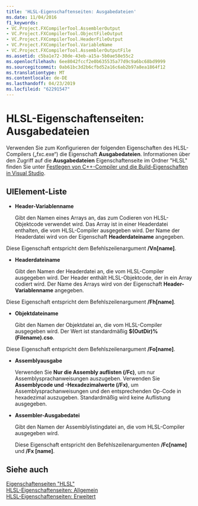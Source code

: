 ```yaml
---
title: 'HLSL-Eigenschaftenseiten: Ausgabedateien'
ms.date: 11/04/2016
f1_keywords:
- VC.Project.FXCompilerTool.AssemblerOutput
- VC.Project.FXCompilerTool.ObjectFileOutput
- VC.Project.FXCompilerTool.HeaderFileOutput
- VC.Project.FXCompilerTool.VariableName
- VC.Project.FXCompilerTool.AssemblerOutputFile
ms.assetid: c5ba1e72-30de-43eb-a15a-5b0ae58e55c2
ms.openlocfilehash: 6ee8042fccf2e0b635535a77d9c9a6bc68bd9999
ms.sourcegitcommit: 0ab61bc3d2b6cfbd52a16c6ab2b97a8ea1864f12
ms.translationtype: MT
ms.contentlocale: de-DE
ms.lasthandoff: 04/23/2019
ms.locfileid: "62291547"
---
```

# <a name="hlsl-property-pages-output-files"></a>HLSL-Eigenschaftenseiten: Ausgabedateien

Verwenden Sie zum Konfigurieren der folgenden Eigenschaften des HLSL-Compilers („fxc.exe“) die Eigenschaft **Ausgabedateien**. Informationen über den Zugriff auf die **Ausgabedateien** Eigenschaftenseite im Ordner "HLSL" finden Sie unter [Festlegen von C++-Compiler und die Build-Eigenschaften in Visual Studio](../working-with-project-properties.md).

## <a name="uielement-list"></a>UIElement-Liste

- **Header-Variablenname**

   Gibt den Namen eines Arrays an, das zum Codieren von HLSL-Objektcode verwendet wird. Das Array ist in einer Headerdatei enthalten, die vom HLSL-Compiler ausgegeben wird. Der Name der Headerdatei wird von der Eigenschaft **Headerdateiname** angegeben.

Diese Eigenschaft entspricht dem Befehlszeilenargument **/Vn[name]**.

- **Headerdateiname**

   Gibt den Namen der Headerdatei an, die vom HLSL-Compiler ausgegeben wird. Der Header enthält HLSL-Objektcode, der in ein Array codiert wird. Der Name des Arrays wird von der Eigenschaft **Header-Variablenname** angegeben.

Diese Eigenschaft entspricht dem Befehlszeilenargument **/Fh[name]**.

- **Objektdateiname**

   Gibt den Namen der Objektdatei an, die vom HLSL-Compiler ausgegeben wird. Der Wert ist standardmäßig **$(OutDir)%(Filename).cso**.

Diese Eigenschaft entspricht dem Befehlszeilenargument **/Fo[name]**.

- **Assemblyausgabe**

   Verwenden Sie **Nur die Assembly auflisten (/Fc)**, um nur Assemblysprachanweisungen auszugeben. Verwenden Sie **Assemblycode und -Hexadezimalwerte (/Fx)**, um Assemblysprachanweisungen und den entsprechenden Op-Code in hexadezimal auszugeben. Standardmäßig wird keine Auflistung ausgegeben.

- **Assembler-Ausgabedatei**

   Gibt den Namen der Assemblylistingdatei an, die vom HLSL-Compiler ausgegeben wird.

   Diese Eigenschaft entspricht den Befehlszeilenargumenten **/Fc[name]** und **/Fx [name]**.

## <a name="see-also"></a>Siehe auch

[Eigenschaftenseiten "HLSL"](hlsl-property-pages.md)<br>
[HLSL-Eigenschaftenseiten: Allgemein](hlsl-property-pages-general.md)<br>
[HLSL-Eigenschaftenseiten: Erweitert](hlsl-property-pages-advanced.md)

